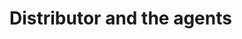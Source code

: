 <!--
 Copyright (c) 2023 Zoltan Fabian
 
 This software is released under the MIT License.
 https://opensource.org/licenses/MIT
-->

# Distributor and the agents
